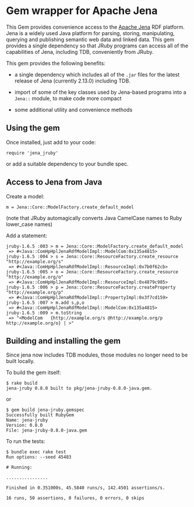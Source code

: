 # Gem wrapper for Apache Jena

This Gem provides convenience access to the [Apache Jena](http://jena.apache.org)
RDF platform. Jena is a widely used Java platform for parsing, storing, manipulating,
querying and publishing semantic web data and linked data. This gem provides a single
dependency so that JRuby programs can access all of the capabilities of Jena, including TDB,
conveniently from JRuby.

This gem provides the following benefits:

* a single dependency which includes all of the `.jar` files for the latest release
of Jena (currently 2.13.0) including TDB.

* import of some of the key classes used by Jena-based programs into a `Jena::`
module, to make code more compact

* some additional utility and convenience methods

## Using the gem

Once installed, just add to your code:

    require 'jena_jruby'

or add a suitable dependency to your bundle spec.

## Access to Jena from Java

Create a model:

    m = Jena::Core::ModelFactory.create_default_model

(note that JRuby automagically converts Java CamelCase names to Ruby lower_case names)

Add a statement:

    jruby-1.6.5 :003 > m = Jena::Core::ModelFactory.create_default_model
     => #<Java::ComHpHplJenaRdfModelImpl::ModelCom:0x135a4815>
    jruby-1.6.5 :004 > s = Jena::Core::ResourceFactory.create_resource "http://example.org/s"
     => #<Java::ComHpHplJenaRdfModelImpl::ResourceImpl:0x7b0f62cb>
    jruby-1.6.5 :005 > o = Jena::Core::ResourceFactory.create_resource "http://example.org/o"
     => #<Java::ComHpHplJenaRdfModelImpl::ResourceImpl:0x4879c985>
    jruby-1.6.5 :006 > p = Jena::Core::ResourceFactory.createProperty "http://example.org/p"
     => #<Java::ComHpHplJenaRdfModelImpl::PropertyImpl:0x3f7cd159>
    jruby-1.6.5 :007 > m.add s,p,o
     => #<Java::ComHpHplJenaRdfModelImpl::ModelCom:0x135a4815>
    jruby-1.6.5 :009 > m.toString
     => "<ModelCom   {http://example.org/s @http://example.org/p http://example.org/o} | >"

## Building and installing the gem

Since jena now includes TDB modules, those modules no longer need to be built locally.

To build the gem itself:

    $ rake build
    jena-jruby 0.8.0 built to pkg/jena-jruby-0.8.0-java.gem.

or

    $ gem build jena-jruby.gemspec
    Successfully built RubyGem
    Name: jena-jruby
    Version: 0.8.0
    File: jena-jruby-0.8.0-java.gem

To run the tests:

    $ bundle exec rake test
    Run options: --seed 45483

    # Running:

    ................

    Finished in 0.351000s, 45.5840 runs/s, 142.4501 assertions/s.

    16 runs, 50 assertions, 0 failures, 0 errors, 0 skips
